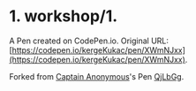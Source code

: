# 1. workshop/1.

A Pen created on CodePen.io. Original URL: [https://codepen.io/kergeKukac/pen/XWmNJxx](https://codepen.io/kergeKukac/pen/XWmNJxx).



Forked from [Captain Anonymous](http://codepen.io/anon/)'s Pen [QjLbGg](http://codepen.io/anon/pen/QjLbGg/).
